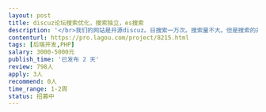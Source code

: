 ```yaml
---                
layout: post       
title: discuz论坛搜索优化，搜索独立，es搜索           
description: '</br>我们的网站是开源discuz。日搜索一万次。搜索量不大。但是搜索的并发比较高。现在想把discuz的搜索独立出去。做一个搜索的优化。利用es</br>'     
contenturl: https://pro.lagou.com/project/8215.html      
tags: [后端开发,PHP]            
salary: 3000-5000元          
publish_time: '已发布 2 天'         
review: 798人                   
apply: 3人                   
recommend: 0人                   
time_range: 1-2周              
status: 招募中                  
---                 
```

